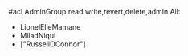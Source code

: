 #acl AdminGroup:read,write,revert,delete,admin All:
 * LionelElieMamane
 * MiladNiqui
 * ["RussellOConnor"]
